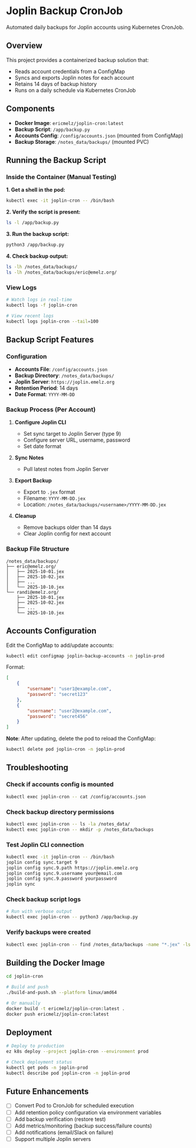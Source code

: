 # Joplin Backup CronJob

Automated daily backups for Joplin accounts using Kubernetes CronJob.

## Overview

This project provides a containerized backup solution that:
- Reads account credentials from a ConfigMap
- Syncs and exports Joplin notes for each account
- Retains 14 days of backup history
- Runs on a daily schedule via Kubernetes CronJob

## Components

- **Docker Image**: `ericmelz/joplin-cron:latest`
- **Backup Script**: `/app/backup.py`
- **Accounts Config**: `/config/accounts.json` (mounted from ConfigMap)
- **Backup Storage**: `/notes_data/backups/` (mounted PVC)

## Running the Backup Script

### Inside the Container (Manual Testing)

**1. Get a shell in the pod:**
```bash
kubectl exec -it joplin-cron -- /bin/bash
```

**2. Verify the script is present:**
```bash
ls -l /app/backup.py
```

**3. Run the backup script:**
```bash
python3 /app/backup.py
```

**4. Check backup output:**
```bash
ls -lh /notes_data/backups/
ls -lh /notes_data/backups/eric@emelz.org/
```

### View Logs

```bash
# Watch logs in real-time
kubectl logs -f joplin-cron

# View recent logs
kubectl logs joplin-cron --tail=100
```

## Backup Script Features

### Configuration
- **Accounts File**: `/config/accounts.json`
- **Backup Directory**: `/notes_data/backups/`
- **Joplin Server**: `https://joplin.emelz.org`
- **Retention Period**: 14 days
- **Date Format**: `YYYY-MM-DD`

### Backup Process (Per Account)

1. **Configure Joplin CLI**
   - Set sync target to Joplin Server (type 9)
   - Configure server URL, username, password
   - Set date format

2. **Sync Notes**
   - Pull latest notes from Joplin Server

3. **Export Backup**
   - Export to `.jex` format
   - Filename: `YYYY-MM-DD.jex`
   - Location: `/notes_data/backups/<username>/YYYY-MM-DD.jex`

4. **Cleanup**
   - Remove backups older than 14 days
   - Clear Joplin config for next account

### Backup File Structure

```
/notes_data/backups/
├── eric@emelz.org/
│   ├── 2025-10-01.jex
│   ├── 2025-10-02.jex
│   ├── ...
│   └── 2025-10-10.jex
└── randi@emelz.org/
    ├── 2025-10-01.jex
    ├── 2025-10-02.jex
    ├── ...
    └── 2025-10-10.jex
```

## Accounts Configuration

Edit the ConfigMap to add/update accounts:

```bash
kubectl edit configmap joplin-backup-accounts -n joplin-prod
```

Format:
```json
[
    {
        "username": "user1@example.com",
        "password": "secret123"
    },
    {
        "username": "user2@example.com",
        "password": "secret456"
    }
]
```

**Note**: After updating, delete the pod to reload the ConfigMap:
```bash
kubectl delete pod joplin-cron -n joplin-prod
```

## Troubleshooting

### Check if accounts config is mounted
```bash
kubectl exec joplin-cron -- cat /config/accounts.json
```

### Check backup directory permissions
```bash
kubectl exec joplin-cron -- ls -la /notes_data/
kubectl exec joplin-cron -- mkdir -p /notes_data/backups
```

### Test Joplin CLI connection
```bash
kubectl exec -it joplin-cron -- /bin/bash
joplin config sync.target 9
joplin config sync.9.path https://joplin.emelz.org
joplin config sync.9.username your@email.com
joplin config sync.9.password yourpassword
joplin sync
```

### Check backup script logs
```bash
# Run with verbose output
kubectl exec joplin-cron -- python3 /app/backup.py
```

### Verify backups were created
```bash
kubectl exec joplin-cron -- find /notes_data/backups -name "*.jex" -ls
```

## Building the Docker Image

```bash
cd joplin-cron

# Build and push
./build-and-push.sh --platform linux/amd64

# Or manually
docker build -t ericmelz/joplin-cron:latest .
docker push ericmelz/joplin-cron:latest
```

## Deployment

```bash
# Deploy to production
ez k8s deploy --project joplin-cron --environment prod

# Check deployment status
kubectl get pods -n joplin-prod
kubectl describe pod joplin-cron -n joplin-prod
```

## Future Enhancements

- [ ] Convert Pod to CronJob for scheduled execution
- [ ] Add retention policy configuration via environment variables
- [ ] Add backup verification (restore test)
- [ ] Add metrics/monitoring (backup success/failure counts)
- [ ] Add notifications (email/Slack on failure)
- [ ] Support multiple Joplin servers
